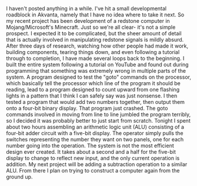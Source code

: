 I haven't posted anything in a while. I've hit a small developmental roadblock in Akvanta, namely that I have no idea where to take it next. So my recent project has been development of a redstone computer in Mojang/Microsoft's Minecraft. Just so we're all clear- it's not a simple prospect. I expected it to be complicated, but the sheer amount of detail that is actually involved in manipulating redstone signals is mildly absurd. After three days of research, watching how other people had made it work, building components, tearing things down, and even following a tutorial through to completion, I have made several loops back to the beginning. I built the entire system following a tutorial on YouTube and found out during programming that something was extremely wrong in multiple parts of the system. A program designed to test the "goto" commands on  the processor, which basically tell the processor which line of the program it should be reading, lead to a program designed to count upward from one flashing lights in a pattern that I think I can safely say was just nonsense. I then tested a program that would add two numbers together, then output them onto a four-bit binary display. That program just crashed. The goto commands involved in moving from line to line jumbled the program terribly, so I decided it was probably better to just start from scratch. Tonight I spent about two hours assembling an arithmetic logic unit (ALU) consisting of a four-bit adder circuit with a five-bit display. The operator simply pulls the switches representing the number they want on two panels, one for each number going into the operation. The system is not the most efficient design ever created. It takes about a second and a half for the five-bit display to change to reflect new input, and the only current operation is addition. My next project will be adding a subtraction operation to a similar ALU. From there I plan on trying to construct a computer again from the ground up. 